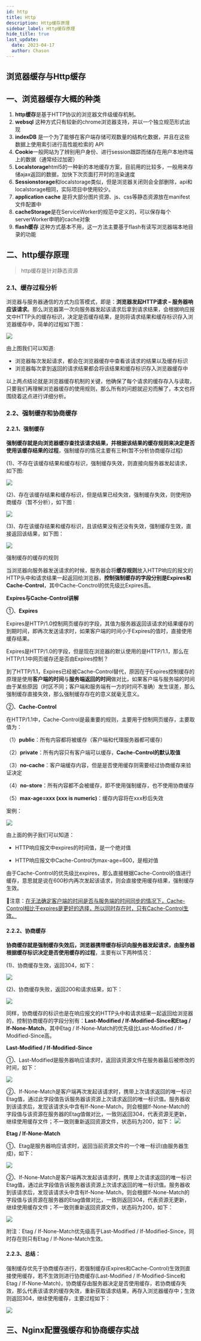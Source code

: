 ```yaml
---
id: http
title: Http
description: Http缓存原理
sidebar_label: Http缓存原理
hide_title: true
last_update:
  date: 2023-04-17
  author: Chason
---
```


## 浏览器缓存与Http缓存

## 一、浏览器缓存大概的种类

1.  **http缓存**是基于HTTP协议的浏览器文件级缓存机制。
1.  **websql** 这种方式只有较新的chrome浏览器支持，并以一个独立规范形式出现
1.  **indexDB** 是一个为了能够在客户端存储可观数量的结构化数据，并且在这些数据上使用索引进行高性能检索的 API
1.  **Cookie**一般网站为了辨别用户身份、进行session跟踪而储存在用户本地终端上的数据（通常经过加密）
1.  **Localstorage**html5的一种新的本地缓存方案，目前用的比较多，一般用来存储ajax返回的数据，加快下次页面打开时的渲染速度
1.  **Sessionstorage**和localstorage类似，但是浏览器关闭则会全部删除，api和localstorage相同，实际项目中使用较少。
1.  **application cache** 是将大部分图片资源、js、css等静态资源放在manifest文件配置中
1.  **cacheStorage**是在ServiceWorker的规范中定义的，可以保存每个serverWorker申明的cache对象
1.  **flash缓存** 这种方式基本不用，这一方法主要基于flash有读写浏览器端本地目录的功能

## 二、http缓存原理

> http缓存是针对静态资源

### 2.1、缓存过程分析

浏览器与服务器通信的方式为应答模式，即是：**浏览器发起HTTP请求 – 服务器响应该请求**。那么浏览器第一次向服务器发起该请求后拿到请求结果，会根据响应报文中HTTP头的缓存标识，决定是否缓存结果，是则将请求结果和缓存标识存入浏览器缓存中，简单的过程如下图：

![](https://gitee.com/szchason/pic_bed/raw/notes/images/NetworkProject/http-cache/2023-05-29-1685367504-c53227.png)

由上图我们可以知道:

- 浏览器每次发起请求，都会在浏览器缓存中查看该请求的结果以及缓存标识
- 浏览器每次拿到返回的请求结果都会将该结果和缓存标识存入浏览器缓存中

以上两点结论就是浏览器缓存机制的关键，他确保了每个请求的缓存存入与读取，只要我们再理解浏览器缓存的使用规则，那么所有的问题就迎刃而解了，本文也将围绕着这点进行详细分析。

### 2.2、强制缓存和协商缓存

#### 2.2.1、强制缓存

**强制缓存就是向浏览器缓存查找该请求结果，并根据该结果的缓存规则来决定是否使用该缓存结果的过程**，强制缓存的情况主要有三种(暂不分析协商缓存过程)

(1)、不存在该缓存结果和缓存标识，强制缓存失效，则直接向服务器发起请求，如下图:

![](https://gitee.com/szchason/pic_bed/raw/notes/images/NetworkProject/http-cache/2023-05-29-1685366493-3d1de2.png)

(2)、存在该缓存结果和缓存标识，但是结果已经失效，强制缓存失效，则使用协商缓存（暂不分析），如下图 :

![](https://gitee.com/szchason/pic_bed/raw/notes/images/NetworkProject/http-cache/2023-05-29-1685366365-068016.png)

(3)、存在该缓存结果和缓存标识，且该结果没有还没有失效，强制缓存生效，直接返回该结果，如下图：

![](https://gitee.com/szchason/pic_bed/raw/notes/images/NetworkProject/http-cache/2023-05-29-1685366371-926e49.png)

强制缓存的缓存的规则

当浏览器向服务器发送请求的时候，服务器会将**缓存规则**放入HTTP响应的报文的HTTP头中和请求结果一起返回给浏览器，**控制强制缓存的字段分别是Expires和Cache-Control**，其中Cache-Conctrol的优先级比Expires高。

**Expires与Cache-Control讲解**

①、**Expires**

Expires是HTTP/1.0控制网页缓存的字段，其值为服务器返回该请求的结果缓存的到期时间，即再次发送请求时，如果客户端的时间小于Expires的值时，直接使用缓存结果。

Expires是HTTP/1.0的字段，但是现在浏览器的默认使用的是HTTP/1.1，那么在HTTP/1.1中网页缓存还是否由Expires控制？

到了HTTP/1.1，Expires已经被Cache-Control替代，原因在于Expires控制缓存的原理是使用**客户端的时间**与**服务端返回的时间**做对比，如果客户端与服务端的时间由于某些原因（时区不同；客户端和服务端有一方的时间不准确）发生误差，那么强制缓存直接失效，那么强制缓存存在的意义就毫无意义。

②、**Cache-Control**

在HTTP/1.1中，Cache-Control是最重要的规则，主要用于控制网页缓存，主要取值为：

（1）**public**：所有内容都将被缓存（客户端和代理服务器都可缓存）

（2）**private**：所有内容只有客户端可以缓存，**Cache-Control的默认取值**

（3）**no-cache**：客户端缓存内容，但是是否使用缓存则需要经过协商缓存来验证决定

（4）**no-store**：所有内容都不会被缓存，即不使用强制缓存，也不使用协商缓存

（5）**max-age=xxx (xxx is numeric)**：缓存内容将在xxx秒后失效

案例：

![](https://gitee.com/szchason/pic_bed/raw/notes/images/NetworkProject/http-cache/2023-05-29-1685366376-9f4a18.png)

由上面的例子我们可以知道：

- HTTP响应报文中expires的时间值，是一个绝对值

- HTTP响应报文中Cache-Control为max-age=600，是相对值

由于Cache-Control的优先级比expires，那么直接根据Cache-Control的值进行缓存，意思就是说在600秒内再次发起该请求，则会直接使用缓存结果，强制缓存生效。

👋注意：<u>在无法确定客户端的时间是否与服务端的时间同步的情况下，Cache-Control相比于expires是更好的选择，所以同时存在时，只有Cache-Control生效。</u>

#### 2.2.2、协商缓存

**协商缓存就是强制缓存失效后，浏览器携带缓存标识向服务器发起请求，由服务器根据缓存标识决定是否使用缓存的过程**，主要有以下两种情况：

(1)、协商缓存生效，返回304，如下：

![](https://gitee.com/szchason/pic_bed/raw/notes/images/NetworkProject/http-cache/2023-05-29-1685366382-fb87e4.png)

(2)、协商缓存失败，返回200和请求结果，如下：

![](https://gitee.com/szchason/pic_bed/raw/notes/images/NetworkProject/http-cache/2023-05-29-1685366386-445841.png)

同样，协商缓存的标识也是在响应报文的HTTP头中和请求结果一起返回给浏览器的，控制协商缓存的字段分别有：**Last-Modified / If-Modified-Since和Etag / If-None-Match**，其中Etag / If-None-Match的优先级比Last-Modified / If-Modified-Since高。

**Last-Modified / If-Modified-Since**

①、Last-Modified是服务器响应请求时，返回该资源文件在服务器最后被修改的时间，如下：

![](https://gitee.com/szchason/pic_bed/raw/notes/images/NetworkProject/http-cache/2023-05-29-1685366392-5efbb2.png)

②、If-None-Match是客户端再次发起该请求时，携带上次请求返回的唯一标识Etag值，通过此字段值告诉服务器该资源上次请求返回的唯一标识值。服务器收到该请求后，发现该请求头中含有If-None-Match，则会根据If-None-Match的字段值与该资源在服务器的Etag值做对比，一致则返回304，代表资源无更新，继续使用缓存文件；不一致则重新返回资源文件，状态码为200，如下：
![](https://gitee.com/szchason/pic_bed/raw/notes/images/NetworkProject/http-cache/2023-05-29-1685366397-21ebd4.png)

**Etag / If-None-Match**

①、Etag是服务器响应请求时，返回当前资源文件的一个唯一标识(由服务器生成)，如下：

![](https://gitee.com/szchason/pic_bed/raw/notes/images/NetworkProject/http-cache/2023-05-29-1685366401-2dd391.png)

②、If-None-Match是客户端再次发起该请求时，携带上次请求返回的唯一标识Etag值，通过此字段值告诉服务器该资源上次请求返回的唯一标识值。服务器收到该请求后，发现该请求头中含有If-None-Match，则会根据If-None-Match的字段值与该资源在服务器的Etag值做对比，一致则返回304，代表资源无更新，继续使用缓存文件；不一致则重新返回资源文件，状态码为200，如下：

![](https://gitee.com/szchason/pic_bed/raw/notes/images/NetworkProject/http-cache/2023-05-29-1685366404-d28e88.png)

<span className="highlight">附注：</span>Etag / If-None-Match优先级高于Last-Modified / If-Modified-Since，同时存在则只有Etag / If-None-Match生效。

#### 2.2.3、总结：

强制缓存优先于协商缓存进行，若强制缓存(Expires和Cache-Control)生效则直接使用缓存，若不生效则进行协商缓存(Last-Modified / If-Modified-Since和Etag / If-None-Match)，协商缓存由服务器决定是否使用缓存，若协商缓存失效，那么代表该请求的缓存失效，重新获取请求结果，再存入浏览器缓存中；生效则返回304，继续使用缓存，主要过程如下：

![](https://gitee.com/szchason/pic_bed/raw/notes/images/NetworkProject/http-cache/2023-05-29-1685366409-013572.png)

## 三、Nginx配置强缓存和协商缓存实战
